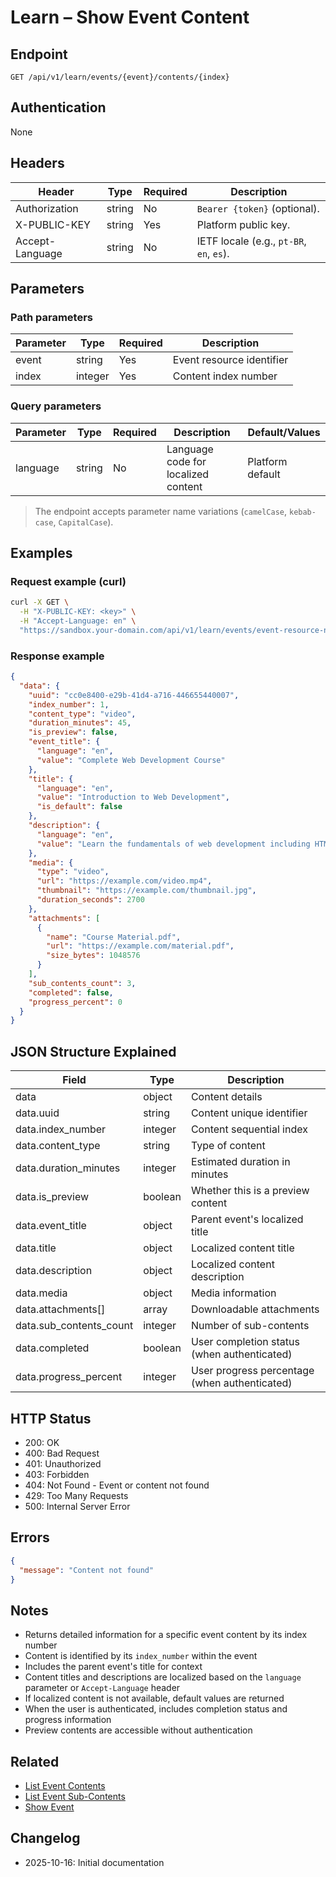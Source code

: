 # Learn – Show Event Content

## Endpoint

```
GET /api/v1/learn/events/{event}/contents/{index}
```

## Authentication

None

## Headers

| Header          | Type   | Required | Description |
| --------------- | ------ | -------- | ----------- |
| Authorization   | string | No       | `Bearer {token}` (optional). |
| X-PUBLIC-KEY    | string | Yes      | Platform public key. |
| Accept-Language | string | No       | IETF locale (e.g., `pt-BR`, `en`, `es`). |

## Parameters

### Path parameters

| Parameter | Type    | Required | Description |
| --------- | ------- | -------- | ----------- |
| event     | string  | Yes      | Event resource identifier |
| index     | integer | Yes      | Content index number |

### Query parameters

| Parameter | Type   | Required | Description | Default/Values |
| --------- | ------ | -------- | ----------- | -------------- |
| language  | string | No       | Language code for localized content | Platform default |

> The endpoint accepts parameter name variations (`camelCase`, `kebab-case`, `CapitalCase`).

## Examples

### Request example (curl)

```bash
curl -X GET \
  -H "X-PUBLIC-KEY: <key>" \
  -H "Accept-Language: en" \
  "https://sandbox.your-domain.com/api/v1/learn/events/event-resource-name/contents/1?language=en"
```

### Response example

```json
{
  "data": {
    "uuid": "cc0e8400-e29b-41d4-a716-446655440007",
    "index_number": 1,
    "content_type": "video",
    "duration_minutes": 45,
    "is_preview": false,
    "event_title": {
      "language": "en",
      "value": "Complete Web Development Course"
    },
    "title": {
      "language": "en",
      "value": "Introduction to Web Development",
      "is_default": false
    },
    "description": {
      "language": "en",
      "value": "Learn the fundamentals of web development including HTML, CSS, and JavaScript basics."
    },
    "media": {
      "type": "video",
      "url": "https://example.com/video.mp4",
      "thumbnail": "https://example.com/thumbnail.jpg",
      "duration_seconds": 2700
    },
    "attachments": [
      {
        "name": "Course Material.pdf",
        "url": "https://example.com/material.pdf",
        "size_bytes": 1048576
      }
    ],
    "sub_contents_count": 3,
    "completed": false,
    "progress_percent": 0
  }
}
```

## JSON Structure Explained

| Field                     | Type    | Description |
| ------------------------- | ------- | ----------- |
| data                      | object  | Content details |
| data.uuid                 | string  | Content unique identifier |
| data.index_number         | integer | Content sequential index |
| data.content_type         | string  | Type of content |
| data.duration_minutes     | integer | Estimated duration in minutes |
| data.is_preview           | boolean | Whether this is a preview content |
| data.event_title          | object  | Parent event's localized title |
| data.title                | object  | Localized content title |
| data.description          | object  | Localized content description |
| data.media                | object  | Media information |
| data.attachments[]        | array   | Downloadable attachments |
| data.sub_contents_count   | integer | Number of sub-contents |
| data.completed            | boolean | User completion status (when authenticated) |
| data.progress_percent     | integer | User progress percentage (when authenticated) |

## HTTP Status

- 200: OK
- 400: Bad Request
- 401: Unauthorized
- 403: Forbidden
- 404: Not Found - Event or content not found
- 429: Too Many Requests
- 500: Internal Server Error

## Errors

```json
{
  "message": "Content not found"
}
```

## Notes

- Returns detailed information for a specific event content by its index number
- Content is identified by its `index_number` within the event
- Includes the parent event's title for context
- Content titles and descriptions are localized based on the `language` parameter or `Accept-Language` header
- If localized content is not available, default values are returned
- When the user is authenticated, includes completion status and progress information
- Preview contents are accessible without authentication

## Related

- [List Event Contents](./EventContentIndex.md)
- [List Event Sub-Contents](./EventContentSubContentsIndex.md)
- [Show Event](./EventShow.md)

## Changelog

- 2025-10-16: Initial documentation
